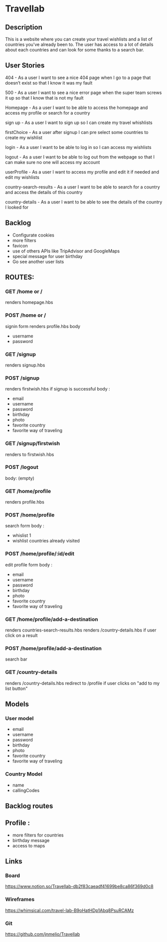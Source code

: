 # Travellab

## Description

This is a website where you can create your travel wishlists and a list of countries you've already been to.
The user has access to a lot of details about each countries and can look for some thanks to a search bar.

## User Stories

404 - As a user I want to see a nice 404 page when I go to a page that doesn’t exist so that I know it was my fault

500 - As a user I want to see a nice error page when the super team screws it up so that I know that is not my fault

Homepage - As a user I want to be able to access the homepage and access my profile or search for a country

sign up - As a user I want to sign up so I can create my travel whishlists

firstChoice - As a user after signup I can pre select some countries to create my wishlist

login - As a user I want to be able to log in so I can access my wishlists

logout - As a user I want to be able to log out from the webpage so that I can make sure no one will access my account

userProfile - As a user I want to access my profile and edit it if needed and edit my wishlists

country-search-results - As a user I want to be able to search for a country and access the details of this country

country-details - As a user I want to be able to see the details of the country I looked for

## Backlog

- Configurate cookies
- more filters
- favicon
- use of others APIs like TripAdvisor and GoogleMaps
- special message for user birthday
- Go see another user lists

## ROUTES:

### GET /home or /

renders homepage.hbs

### POST /home or /

signin form renders profile.hbs
body

- username
- password

### GET /signup

renders signup.hbs

### POST /signup

renders firstwish.hbs if signup is successful
body :

- email
- username
- password
- birthday
- photo
- favorite country
- favorite way of traveling

### GET /signup/firstwish

renders to firstwish.hbs

### POST /logout

body: (empty)

### GET /home/profile

renders profile.hbs

### POST /home/profile

search form
body :

- whislist 1
- wishlist countries already visited

### POST /home/profile/:id/edit

edit profile form
body :

- email
- username
- password
- birthday
- photo
- favorite country
- favorite way of traveling

### GET /home/profile/add-a-destination

renders countries-search-results.hbs
renders /country-details.hbs if user click on a result

### POST /home/profile/add-a-destination

search bar

### GET /country-details

renders /country-details.hbs
redirect to /profile if user clicks on "add to my list button"

## Models

### User model

- email
- username
- password
- birthday
- photo
- favorite country
- favorite way of traveling

### Country Model

- name
- callingCodes

## Backlog routes

## Profile :

- more filters for countries
- birthday message
- access to maps

## Links

### Board

https://www.notion.so/Travellab-db2f83caeadf41699be8ca86f369d0c8

### Wireframes

https://whimsical.com/travel-lab-B9oHatHDp1Abq8PsuRCAMz

### Git

https://github.com/jnmelio/Travellab

